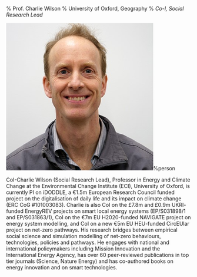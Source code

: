 % Prof. Charlie Wilson
% University of Oxford, Geography
% _Co-I, Social Research Lead_

![Charlie](../img/Charlie.jpg)%person

CoI-Charlie Wilson (Social Research Lead), Professor in Energy and Climate Change at the Environmental Change Institute (ECI), University of Oxford, is currently PI on iDODDLE, a €1.5m European Research Council funded project on the digitalisation of daily life and its impact on climate change (ERC CoG #101003083). Charlie is also CoI on the £7.8m and £0.9m UKRI- funded EnergyREV projects on smart local energy systems (EP/S031898/1 and EP/S031863/1), CoI on the €7m EU H2020-funded NAVIGATE project on energy system modelling, and CoI on a new €5m EU HEU-funded CircEUlar project on net-zero pathways. His research bridges between empirical social science and simulation modelling of net-zero behaviours, technologies, policies and pathways. He engages with national and international policymakers including Mission Innovation and the International Energy Agency, has over 60 peer-reviewed publications in top tier journals (Science, Nature Energy) and has co-authored books on energy innovation and on smart technologies.
